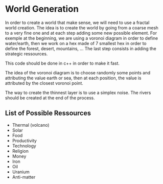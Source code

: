 # World Generation

In order to create a world that make sense, we will need to use a fractal world creation.
The idea is to create the world by going from a coarse mesh to a very fine one and at each step adding some new possible element.
For exemple at the beginning, we are using a voronoi diagram in order to define water/earth, then we work on a hex made of 7 smallest hex in order to define the forest, desert, mountains, ...
The last step consists in adding the strategic ressources.

This code should be done in c++ in order to make it fast.

The idea of the voronoi diagram is to choose randomly some points and attributing the value earth or sea, then at each position, the value is attributed by the closest voronoi point.

The way to create the thinnest layer is to use a simplex noise.
The rivers should be created at the end of the process.

List of Possible Ressources
---------------------------

- Thermal (volcano)
- Solar
- Food
- Productivity
- Technology
- Religion
- Money
- Iron
- Oil
- Uranium
- Anti-matter
